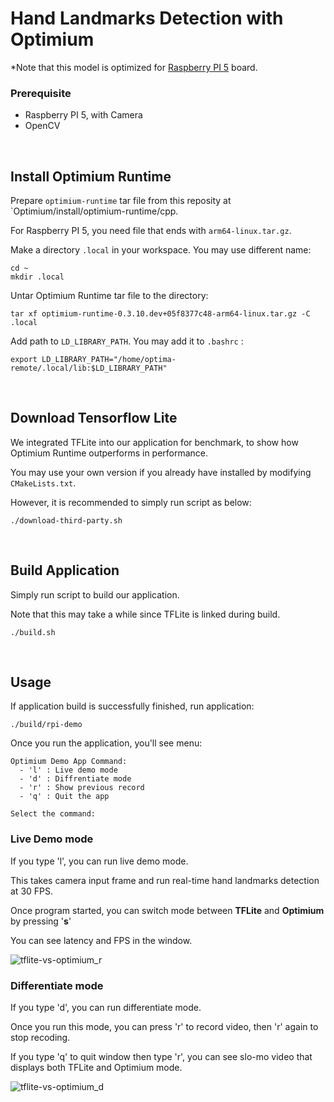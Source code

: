 # Hand Landmarks Detection with Optimium

*Note that this model is optimized for <u>Raspberry PI 5</u> board.

### Prerequisite
- Raspberry PI 5, with Camera
- OpenCV

<br> 

## Install Optimium Runtime

Prepare `optimium-runtime` tar file from this reposity at `Optimium/install/optimium-runtime/cpp.

For Raspberry PI 5, you need file that ends with `arm64-linux.tar.gz`.

Make a directory `.local` in your workspace. You may use different name:

```
cd ~
mkdir .local
```

Untar Optimium Runtime tar file to the directory:
```
tar xf optimium-runtime-0.3.10.dev+05f8377c48-arm64-linux.tar.gz -C .local
```

Add path to `LD_LIBRARY_PATH`. You may add it to `.bashrc` :

```
export LD_LIBRARY_PATH="/home/optima-remote/.local/lib:$LD_LIBRARY_PATH"
```

<br>

## Download Tensorflow Lite
We integrated TFLite into our application for benchmark, to show how Optimium Runtime outperforms in performance.

You may use your own version if you already have installed by modifying `CMakeLists.txt`.

However, it is recommended to simply run script as below:
```
./download-third-party.sh
```

<br>

## Build Application
Simply run script to build our application.

Note that this may take a while since TFLite is linked during build.
```
./build.sh
```

<br>

## Usage
If application build is successfully finished, run application:

```
./build/rpi-demo
```

Once you run the application, you'll see menu:
```
Optimium Demo App Command:
  - 'l' : Live demo mode
  - 'd' : Diffrentiate mode
  - 'r' : Show previous record
  - 'q' : Quit the app

Select the command:
```

### Live Demo mode
If you type 'l', you can run live demo mode. 

This takes camera input frame and run real-time hand landmarks detection at 30 FPS.

Once program started, you can switch mode between **TFLite** and **Optimium** by pressing '**s**'

You can see latency and FPS in the window.

![tflite-vs-optimium_r](https://github.com/user-attachments/assets/2c0f1f02-e605-48c6-bbb0-4fbda2618013)


### Differentiate mode
If you type 'd', you can run differentiate mode.

Once you run this mode, you can press 'r' to record video, then 'r' again to stop recoding.

If you type 'q' to quit window then type 'r', you can see slo-mo video that displays both TFLite and Optimium mode.

![tflite-vs-optimium_d](https://github.com/user-attachments/assets/147475fa-ad79-42c6-ae82-6ab658890bbf)
